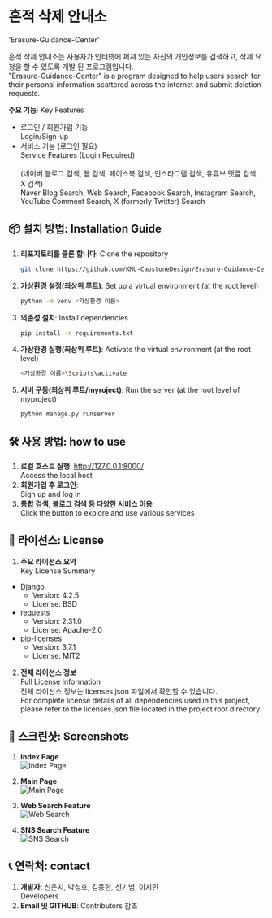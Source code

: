 # 흔적 삭제 안내소
'Erasure-Guidance-Center'

흔적 삭제 안내소는 사용자가 인터넷에 퍼져 있는 자신의 개인정보를 검색하고, 삭제 요청을 할 수 있도록 개발 된 프로그램입니다.  
"Erasure-Guidance-Center" is a program designed to help users search for their personal information scattered across the internet and submit deletion requests.

**주요 기능**: Key Features
- 로그인 / 회원가입 기능  
  Login/Sign-up  
- 서비스 기능 (로그인 필요)  
  Service Features (Login Required)  
  <br>(네이버 블로그 검색, 웹 검색, 페이스북 검색, 인스타그램 검색, 유튜브 댓글 검색, X 검색)
  <br>Naver Blog Search, Web Search, Facebook Search, Instagram Search, YouTube Comment Search, X (formerly Twitter) Search

## 📦 설치 방법: Installation Guide
1. **리포지토리를 클론 합니다**: Clone the repository
   ```bash
   git clone https://github.com/KNU-CapstoneDesign/Erasure-Guidance-Center.git
2. **가상환경 설정(최상위 루트)**: Set up a virtual environment (at the root level)
   ```bash
   python -m venv <가상환경 이름>
3. **의존성 설치**: Install dependencies
   ```bash
   pip install -r requirements.txt
4. **가상환경 실행(최상위 루트)**: Activate the virtual environment (at the root level)  
    ```bash
    <가상환경 이름>\Scripts\activate

6. **서버 구동(최상위 루트/myroject)**: Run the server (at the root level of myproject)  
    ```bash
    python manage.py runserver
    ```

## 🛠 사용 방법: how to use
1. **로컬 호스트 실행**: http://127.0.0.1:8000/  
   Access the local host  
2. **회원가입 후 로그인**:  
   Sign up and log in  
3. **통합 검색, 블로그 검색 등 다양한 서비스 이용**:  
   Click the button to explore and use various services  

## 📄 라이선스: License
1. **주요 라이선스 요약**  
   Key License Summary  
- Django
  - Version: 4.2.5
  - License: BSD
- requests
  - Version: 2.31.0
  - License: Apache-2.0
- pip-licenses
  - Version: 3.7.1
  - License: MIT2  
  
2. **전체 라이선스 정보**  
   Full License Information  
전체 라이선스 정보는 licenses.json 파일에서 확인할 수 있습니다.  
For complete license details of all dependencies used in this project, please refer to the licenses.json file located in the project root directory.  

## 📸 스크린샷: Screenshots
1. **Index Page**  
   ![Index Page](screenshots/index.png)

2. **Main Page**  
   ![Main Page](screenshots/main.png)

3. **Web Search Feature**  
   ![Web Search](screenshots/search.png)

4. **SNS Search Feature**  
   ![SNS Search](screenshots/sns.png)

## 📞 연락처: contact
1. **개발자**: 신은지, 박성호, 김동한, 신기범, 이지민  
   Developers
2. **Email 및 GITHUB**: Contributors 참조
